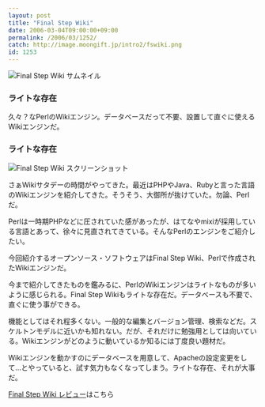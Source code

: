 ```yaml
---
layout: post
title: "Final Step Wiki"
date: 2006-03-04T09:00:00+09:00
permalink: /2006/03/1252/
catch: http://image.moongift.jp/intro2/fswiki.png
id: 1253
---
```

 ![Final Step Wiki サムネイル](http://image.moongift.jp/intro2/fswiki.t.png "Final Step Wiki サムネイル")
  

### ライトな存在
  
久々？なPerlのWikiエンジン。データベースだって不要、設置して直ぐに使えるWikiエンジンだ。  
<!--more-->  

### ライトな存在
  

![Final Step Wiki スクリーンショット](http://image.moongift.jp/intro2/fswiki.png "Final Step Wiki スクリーンショット")

  

さぁWikiサタデーの時間がやってきた。最近はPHPやJava、Rubyと言った言語のWikiエンジンを紹介してきた。そうそう、大御所が抜けていた。勿論、Perlだ。

  

Perlは一時期PHPなどに圧されていた感があったが、はてなやmixiが採用している言語とあって、徐々に見直されてきている。そんなPerlのエンジンをご紹介したい。

  

今回紹介するオープンソース・ソフトウェアはFinal Step Wiki、Perlで作成されたWikiエンジンだ。

  

今まで紹介してきたものを鑑みるに、PerlのWikiエンジンはライトなものが多いように感じられる。Final Step Wikiもライトな存在だ。データベースも不要で、直ぐに使う事ができる。

  

機能としてはそれ程多くない。一般的な編集とバージョン管理、検索などだ。スケルトンモデルに近いかも知れない。だが、それだけに勉強用としては向いている。Wikiエンジンがどのように動いているか知るには丁度良い題材だ。

  

Wikiエンジンを動かすのにデータベースを用意して、Apacheの設定変更をして…とやっていると、試す気力もなくなってしまう。ライトな存在、それが大事だ。

  

[Final Step Wiki レビュー](http://oss.moongift.jp/review/i-1260.html)はこちら


